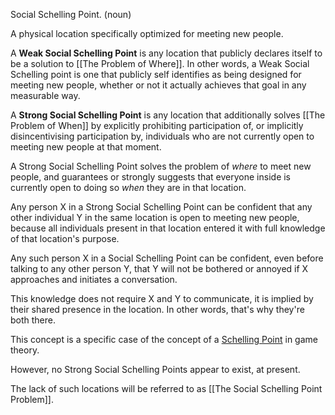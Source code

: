 Social Schelling Point. (noun)

A physical location specifically optimized for meeting new people.

A __Weak Social Schelling Point__ is any location that publicly declares itself to be a solution to [[The Problem of Where]]. In other words, a Weak Social Schelling point is one that publicly self identifies as being designed for meeting new people, whether or not it actually achieves that goal in any measurable way.

A __Strong Social Schelling Point__ is any location that additionally solves [[The Problem of When]] by explicitly prohibiting participation of, or implicitly disincentivising participation by, individuals who are not currently open to meeting new people at that moment.

A Strong Social Schelling Point solves the problem of _where_ to meet new people, and guarantees or strongly suggests that everyone inside is currently open to doing so _when_ they are in that location.

Any person X in a Strong Social Schelling Point can be confident that any other individual Y in the same location is open to meeting new people, because all individuals present in that location entered it with full knowledge of that location's purpose.

Any such person X in a Social Schelling Point can be confident, even before talking to any other person Y, that Y will not be bothered or annoyed if X approaches and initiates a conversation.

This knowledge does not require X and Y to communicate, it is implied by their shared presence in the location. In other words, that's why they're both there.

This concept is a specific case of the concept of a [Schelling Point](https://en.wikipedia.org/wiki/Focal_point_(game_theory)) in game theory.

However, no Strong Social Schelling Points appear to exist, at present.

The lack of such locations will be referred to as [[The Social Schelling Point Problem]].